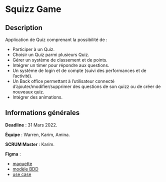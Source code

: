 # Squizz Game

## Description

Application de Quiz comprenant la possibilité de :
- Participer à un Quiz.
- Choisir un Quiz parmi plusieurs Quiz.
- Gérer un système de classement et de points.
- Intégrer un timer pour répondre aux questions.
- Un système de login et de compte (suivi des performances
  et de l’activité).
- Un Back office permettant à l’utilisateur connecté
  d’ajouter/modifier/supprimer des questions de son quizz
  ou de créer de nouveaux quiz.
- Intégrer des animations.

## Informations générales

**Deadline** : 31 Mars 2022.

**Équipe** : Warren, Karim, Amina.

**SCRUM Master** : Karim.

**Figma** :
- [maquette](https://www.figma.com/file/v5pu16sCnzzKy6TygF1ybz/Maquette?node-id=0%3A1)
- [modèle BDD](https://www.figma.com/file/w02tSWhjC4AiTtiSh4IDHF/base-de-donn%C3%A9e?node-id=0%3A1)
- [use case](https://www.figma.com/file/4ha4yTbSwp8cZjIoAum2ry/Use-Case?node-id=0%3A1)


